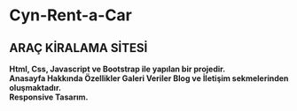 # Cyn-Rent-a-Car
## ARAÇ KİRALAMA SİTESİ
**Html, Css, Javascript ve Bootstrap ile yapılan bir projedir.** </br>
**Anasayfa Hakkında Özellikler Galeri Veriler Blog ve İletişim sekmelerinden oluşmaktadır.** </br>
**Responsive Tasarım.**
